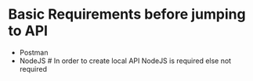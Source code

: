 # Basic Requirements before jumping to API

* Postman
* NodeJS # In order to create local API NodeJS is required else not required
